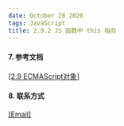```yaml
---
date: October 28 2020
tags: JavaScript
title: 2.9.2 JS 函数中 this 指向
---
```


#### 7. 参考文档

[[2.9 ECMAScript对象]](https://web-dolphin.github.io/2020/10/28/JavaScript/Tags/%E4%BA%8C%E3%80%81JavaScript%E8%AF%AD%E8%A8%80%E6%A0%B8%E5%BF%83/ECMAScript/Tags/9.%E5%AF%B9%E8%B1%A1/2.9.1%20ECMAScript%E5%AF%B9%E8%B1%A1/)

#### 8. 联系方式

[[Email]](yuanmin8888@outlook.com)
